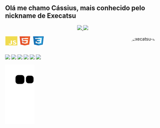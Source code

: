 ## Olá me chamo Cássius, mais conhecido pelo nickname de Execatsu

<div align="center">
  <a href="https://github.com/execatsu">
  <img height="180em" src="https://github-readme-stats.vercel.app/api?username=execatsu&show_icons=true&include_all_commits=true&count_private=true&theme=midnight-purple&title_color=ff1010&icon_color=ff1010"/>
  <img height="180em" src="https://github-readme-stats.vercel.app/api/top-langs/?username=execatsu&layout=compact&langs_count=8&theme=midnight-purple&title_color=ff1010&icon_color=ff1010"/>
  </a>
</div>
  
<div style="display: inline_block"><br>
  <img align="center" alt="Js" height="30" width="40" src="https://raw.githubusercontent.com/devicons/devicon/master/icons/javascript/javascript-plain.svg">
  <img align="center" alt="HTML" height="30" width="40" src="https://raw.githubusercontent.com/devicons/devicon/master/icons/html5/html5-original.svg">
  <img align="center" alt="CSS" height="30" width="40" src="https://raw.githubusercontent.com/devicons/devicon/master/icons/css3/css3-original.svg">
  <img align="right" alt="Execatsu-Img" height="150" style="border-radius:50px;" src="https://cdn.discordapp.com/attachments/704476567312531506/958105046908829777/Perfil_1x1.jpg?width=676&height=676">
</div>

##

<div> 
  <a href="https://www.youtube.com/execatsu" target="_blank"><img src="https://img.shields.io/badge/YouTube-FF0000?style=for-the-badge&logo=youtube&logoColor=white" target="_blank"></a>
  <a href="https://instagram.com/cassiusfer12" target="_blank"><img src="https://img.shields.io/badge/-Instagram-%23E4405F?style=for-the-badge&logo=instagram&logoColor=white" target="_blank"></a>
 	<a href="https://www.twitch.tv/execatsu" target="_blank"><img src="https://img.shields.io/badge/Twitch-9146FF?style=for-the-badge&logo=twitch&logoColor=white" target="_blank"></a>
 <a href="https://bit.ly/hytronex" target="_blank"><img src="https://img.shields.io/badge/Discord-7289DA?style=for-the-badge&logo=discord&logoColor=white" target="_blank"></a> 
  <a href = "mailto:execatsucontato@gmail.com"><img src="https://img.shields.io/badge/-Gmail-%23333?style=for-the-badge&logo=gmail&logoColor=white" target="_blank"></a>
  <a href="https://www.linkedin.com/in/cássius-fernando-b9b262214" target="_blank"><img src="https://img.shields.io/badge/-LinkedIn-%230077B5?style=for-the-badge&logo=linkedin&logoColor=white" target="_blank"></a> 
 
  ![Snake animation](https://github.com/execatsu/execatsu/blob/output/github-contribution-grid-snake.svg)
 
</div>
